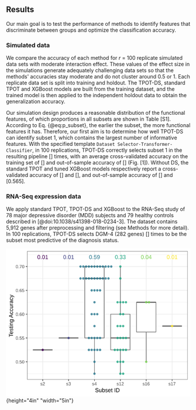 ## Results
Our main goal is to test the performance of methods to identify features that discriminate between groups and optimize the classification accuracy.

### Simulated data
We compare the accuracy of each method for *r* = 100 replicate simulated data sets with moderate interaction effect. 
These values of the effect size in the simulations generate adequately challenging data sets so that the methods' accuracies stay moderate and do not cluster around 0.5 or 1. 
Each replicate data set is split into training and holdout. 
The TPOT-DS, standard TPOT and XGBoost models are built from the training dataset, and the trained model is then applied to the independent holdout data to obtain the generalization accuracy.

Our simulation design produces a reasonable distribution of the functional features, of which proportions in all subsets are shown in Table [S1].
According to Eq. {@eq:p_subset}, the earlier the subset, the more functional features it has.
Therefore, our first aim is to determine how well TPOT-DS can identify subset 1, which contains the largest number of informative features. 
With the specified template `Dataset Selector-Transformer-Classifier`, in 100 replications, TPOT-DS correctly selects subset 1 in the resulting pipeline [] times, with an average cross-validated accuracy on the training set of [] and out-of-sample accuracy of [] (Fig. [1]). 
Without DS, the standard TPOT and tuned XGBoost models respectively report a cross-validated accuracy of [] and [], and out-of-sample accuracy of [] and [0.565].

### RNA-Seq expression data
We apply standard TPOT, TPOT-DS and XGBoost to the RNA-Seq study of 78 major depressive disorder (MDD) subjects and 79 healthy controls described in [@doi:10.1038/s41398-018-0234-3].
The dataset contains 5,912 genes after preprocessing and filtering (see Methods for more detail).
In 100 replications, TPOT-DS selects DGM-4 (282 genes) [] times to be the subset most predictive of the diagnosis status. 

![Early results: TPOT-DS's out-of-sample accuracy in RNA-Seq expression data with selected subset](images/real_75.svg){height="4in" "width="5in"}



